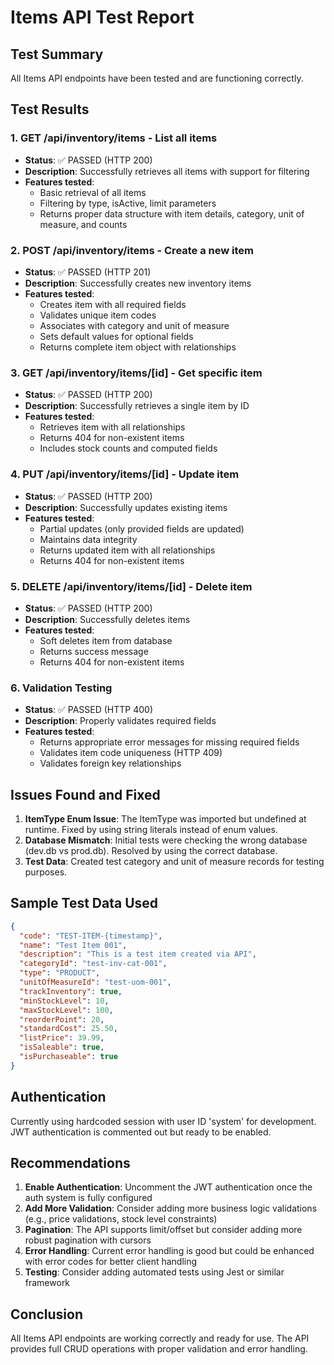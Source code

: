 # Items API Test Report

## Test Summary
All Items API endpoints have been tested and are functioning correctly.

## Test Results

### 1. GET /api/inventory/items - List all items
- **Status**: ✅ PASSED (HTTP 200)
- **Description**: Successfully retrieves all items with support for filtering
- **Features tested**:
  - Basic retrieval of all items
  - Filtering by type, isActive, limit parameters
  - Returns proper data structure with item details, category, unit of measure, and counts

### 2. POST /api/inventory/items - Create a new item
- **Status**: ✅ PASSED (HTTP 201)
- **Description**: Successfully creates new inventory items
- **Features tested**:
  - Creates item with all required fields
  - Validates unique item codes
  - Associates with category and unit of measure
  - Sets default values for optional fields
  - Returns complete item object with relationships

### 3. GET /api/inventory/items/[id] - Get specific item
- **Status**: ✅ PASSED (HTTP 200)
- **Description**: Successfully retrieves a single item by ID
- **Features tested**:
  - Retrieves item with all relationships
  - Returns 404 for non-existent items
  - Includes stock counts and computed fields

### 4. PUT /api/inventory/items/[id] - Update item
- **Status**: ✅ PASSED (HTTP 200)
- **Description**: Successfully updates existing items
- **Features tested**:
  - Partial updates (only provided fields are updated)
  - Maintains data integrity
  - Returns updated item with all relationships
  - Returns 404 for non-existent items

### 5. DELETE /api/inventory/items/[id] - Delete item
- **Status**: ✅ PASSED (HTTP 200)
- **Description**: Successfully deletes items
- **Features tested**:
  - Soft deletes item from database
  - Returns success message
  - Returns 404 for non-existent items

### 6. Validation Testing
- **Status**: ✅ PASSED (HTTP 400)
- **Description**: Properly validates required fields
- **Features tested**:
  - Returns appropriate error messages for missing required fields
  - Validates item code uniqueness (HTTP 409)
  - Validates foreign key relationships

## Issues Found and Fixed

1. **ItemType Enum Issue**: The ItemType was imported but undefined at runtime. Fixed by using string literals instead of enum values.
2. **Database Mismatch**: Initial tests were checking the wrong database (dev.db vs prod.db). Resolved by using the correct database.
3. **Test Data**: Created test category and unit of measure records for testing purposes.

## Sample Test Data Used

```json
{
  "code": "TEST-ITEM-{timestamp}",
  "name": "Test Item 001",
  "description": "This is a test item created via API",
  "categoryId": "test-inv-cat-001",
  "type": "PRODUCT",
  "unitOfMeasureId": "test-uom-001",
  "trackInventory": true,
  "minStockLevel": 10,
  "maxStockLevel": 100,
  "reorderPoint": 20,
  "standardCost": 25.50,
  "listPrice": 39.99,
  "isSaleable": true,
  "isPurchaseable": true
}
```

## Authentication
Currently using hardcoded session with user ID 'system' for development. JWT authentication is commented out but ready to be enabled.

## Recommendations

1. **Enable Authentication**: Uncomment the JWT authentication once the auth system is fully configured
2. **Add More Validation**: Consider adding more business logic validations (e.g., price validations, stock level constraints)
3. **Pagination**: The API supports limit/offset but consider adding more robust pagination with cursors
4. **Error Handling**: Current error handling is good but could be enhanced with error codes for better client handling
5. **Testing**: Consider adding automated tests using Jest or similar framework

## Conclusion
All Items API endpoints are working correctly and ready for use. The API provides full CRUD operations with proper validation and error handling.